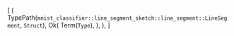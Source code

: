[
    (
        TypePath(`mnist_classifier::line_segment_sketch::line_segment::LineSegment`, `Struct`),
        Ok(
            Term(`Type`),
        ),
    ),
]